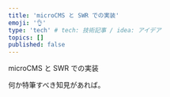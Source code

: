 ```yaml
---
title: 'microCMS と SWR での実装'
emoji: '👌'
type: 'tech' # tech: 技術記事 / idea: アイデア
topics: []
published: false
---
```


microCMS と SWR での実装

何か特筆すべき知見があれば。
